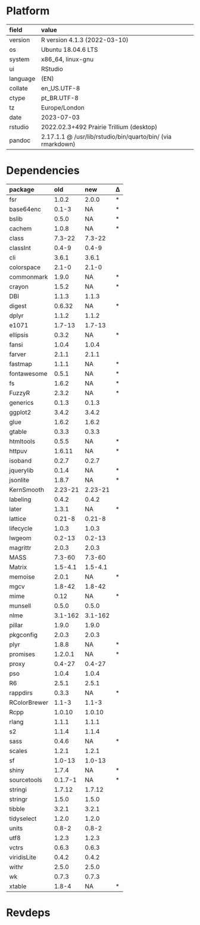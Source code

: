 # Platform

|field    |value                                                       |
|:--------|:-----------------------------------------------------------|
|version  |R version 4.1.3 (2022-03-10)                                |
|os       |Ubuntu 18.04.6 LTS                                          |
|system   |x86_64, linux-gnu                                           |
|ui       |RStudio                                                     |
|language |(EN)                                                        |
|collate  |en_US.UTF-8                                                 |
|ctype    |pt_BR.UTF-8                                                 |
|tz       |Europe/London                                               |
|date     |2023-07-03                                                  |
|rstudio  |2022.02.3+492 Prairie Trillium (desktop)                    |
|pandoc   |2.17.1.1 @ /usr/lib/rstudio/bin/quarto/bin/ (via rmarkdown) |

# Dependencies

|package      |old     |new     |Δ  |
|:------------|:-------|:-------|:--|
|fsr          |1.0.2   |2.0.0   |*  |
|base64enc    |0.1-3   |NA      |*  |
|bslib        |0.5.0   |NA      |*  |
|cachem       |1.0.8   |NA      |*  |
|class        |7.3-22  |7.3-22  |   |
|classInt     |0.4-9   |0.4-9   |   |
|cli          |3.6.1   |3.6.1   |   |
|colorspace   |2.1-0   |2.1-0   |   |
|commonmark   |1.9.0   |NA      |*  |
|crayon       |1.5.2   |NA      |*  |
|DBI          |1.1.3   |1.1.3   |   |
|digest       |0.6.32  |NA      |*  |
|dplyr        |1.1.2   |1.1.2   |   |
|e1071        |1.7-13  |1.7-13  |   |
|ellipsis     |0.3.2   |NA      |*  |
|fansi        |1.0.4   |1.0.4   |   |
|farver       |2.1.1   |2.1.1   |   |
|fastmap      |1.1.1   |NA      |*  |
|fontawesome  |0.5.1   |NA      |*  |
|fs           |1.6.2   |NA      |*  |
|FuzzyR       |2.3.2   |NA      |*  |
|generics     |0.1.3   |0.1.3   |   |
|ggplot2      |3.4.2   |3.4.2   |   |
|glue         |1.6.2   |1.6.2   |   |
|gtable       |0.3.3   |0.3.3   |   |
|htmltools    |0.5.5   |NA      |*  |
|httpuv       |1.6.11  |NA      |*  |
|isoband      |0.2.7   |0.2.7   |   |
|jquerylib    |0.1.4   |NA      |*  |
|jsonlite     |1.8.7   |NA      |*  |
|KernSmooth   |2.23-21 |2.23-21 |   |
|labeling     |0.4.2   |0.4.2   |   |
|later        |1.3.1   |NA      |*  |
|lattice      |0.21-8  |0.21-8  |   |
|lifecycle    |1.0.3   |1.0.3   |   |
|lwgeom       |0.2-13  |0.2-13  |   |
|magrittr     |2.0.3   |2.0.3   |   |
|MASS         |7.3-60  |7.3-60  |   |
|Matrix       |1.5-4.1 |1.5-4.1 |   |
|memoise      |2.0.1   |NA      |*  |
|mgcv         |1.8-42  |1.8-42  |   |
|mime         |0.12    |NA      |*  |
|munsell      |0.5.0   |0.5.0   |   |
|nlme         |3.1-162 |3.1-162 |   |
|pillar       |1.9.0   |1.9.0   |   |
|pkgconfig    |2.0.3   |2.0.3   |   |
|plyr         |1.8.8   |NA      |*  |
|promises     |1.2.0.1 |NA      |*  |
|proxy        |0.4-27  |0.4-27  |   |
|pso          |1.0.4   |1.0.4   |   |
|R6           |2.5.1   |2.5.1   |   |
|rappdirs     |0.3.3   |NA      |*  |
|RColorBrewer |1.1-3   |1.1-3   |   |
|Rcpp         |1.0.10  |1.0.10  |   |
|rlang        |1.1.1   |1.1.1   |   |
|s2           |1.1.4   |1.1.4   |   |
|sass         |0.4.6   |NA      |*  |
|scales       |1.2.1   |1.2.1   |   |
|sf           |1.0-13  |1.0-13  |   |
|shiny        |1.7.4   |NA      |*  |
|sourcetools  |0.1.7-1 |NA      |*  |
|stringi      |1.7.12  |1.7.12  |   |
|stringr      |1.5.0   |1.5.0   |   |
|tibble       |3.2.1   |3.2.1   |   |
|tidyselect   |1.2.0   |1.2.0   |   |
|units        |0.8-2   |0.8-2   |   |
|utf8         |1.2.3   |1.2.3   |   |
|vctrs        |0.6.3   |0.6.3   |   |
|viridisLite  |0.4.2   |0.4.2   |   |
|withr        |2.5.0   |2.5.0   |   |
|wk           |0.7.3   |0.7.3   |   |
|xtable       |1.8-4   |NA      |*  |

# Revdeps

